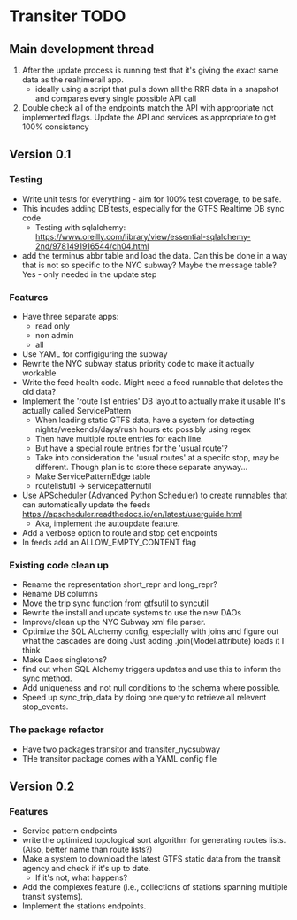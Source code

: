 # Transiter TODO

## Main development thread

 1. After the update process is running test that it's giving 
    the exact same data as the realtimerail app.
    - ideally using a script that pulls down all the RRR data in
    a snapshot and compares every single possible API call
 1. Double check all of the endpoints match the API with
    appropriate not implemented flags. Update the API and services
    as appropriate to get 100% consistency

## Version 0.1

### Testing

 - Write unit tests for everything - aim for 100% test coverage, 
    to be safe.
  - This incudes adding DB tests, especially for the GTFS Realtime DB sync code.
    - Testing with sqlalchemy:
    https://www.oreilly.com/library/view/essential-sqlalchemy-2nd/9781491916544/ch04.html
 - add the terminus abbr table and load the data. Can this be done in a way
    that is not so specific to the NYC subway? Maybe the message table?
    Yes - only needed in the update step
    
### Features
- Have three separate apps:
    - read only
    - non admin
    - all
- Use YAML for configiguring the subway
- Rewrite the NYC subway status priority code to make it
    actually workable
- Write the feed health code. Might need a feed runnable
    that deletes the old data?
- Implement the 'route list entries' DB layout to actually
    make it usable
    It's actually called ServicePattern
    - When loading static GTFS data, have a system for
        detecting nights/weekends/days/rush hours etc
        possibly using regex
    - Then have multiple route entries for each line.
    - But have a special route entries for the 'usual route'?
    - Take into consideration the 'usual routes' at a specifc
        stop, may be different. Though plan is to store
        these separate anyway...
    - Make ServicePatternEdge table
    - routelistutil -> servicepatternutil
- Use APScheduler (Advanced Python Scheduler) to create runnables that
    can automatically update the feeds
    https://apscheduler.readthedocs.io/en/latest/userguide.html
    - Aka, implement the autoupdate feature.
- Add a verbose option to route and stop get endpoints
- In feeds add an ALLOW_EMPTY_CONTENT flag
    
### Existing code clean up
- Rename the representation short_repr and long_repr?
- Rename DB columns
- Move the trip sync function from gtfsutil to syncutil
- Rewrite the install and update systems to use the new DAOs
- Improve/clean up the NYC Subway xml file parser.
- Optimize the SQL ALchemy config, especially with joins
    and figure out what the cascades are doing
    Just adding .join(Model.attribute) loads it I think
- Make Daos singletons?
- find out when SQL Alchemy triggers updates 
    and use this to inform the sync method.
- Add uniqueness and not null conditions to the schema
    where possible.
- Speed up sync_trip_data by doing one query to retrieve
    all relevent stop_events.


### The package refactor

- Have two packages transitor and transiter_nycsubway
- THe transitor package comes with a YAML config file



## Version 0.2

### Features
- Service pattern endpoints 
- write the optimized topological 
sort algorithm for generating routes lists.
    (Also, better name than route lists?)
- Make a system to download the latest GTFS static data 
    from the transit agency
    and check if it's up to date.
    - If it's not, what happens?
- Add the complexes feature (i.e., collections of stations
    spanning multiple transit systems).
- Implement the stations endpoints.



    
